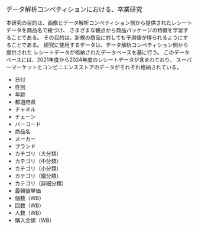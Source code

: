 <big>データ解析コンペティションにおける、卒業研究</big>

本研究の目的は、画像とデータ解析コンペティション側から提供されたレシートデータを商品名で紐づけ、
さまざまな観点から商品パッケージの特徴を学習することである。
その目的は、新規の商品に対しても予測値が得られるようにすることである。
研究に使用するデータは、データ解析コンペティション側から提供された
レシートデータが格納されたデータベースを基に行う。
このデータベースには、2021年度から2024年度のレシートデータが含まれており、
スーパーマーケットとコンビニエンスストアのデータがそれぞれ格納されている。

<ul>
<li>日付</li>
<li>性別</li>
<li>年齢</li>
<li>都道府県</li>
<li>チャネル</li>
<li>チェーン</li>
<li>バーコード</li>
<li>商品名</li>
<li>メーカー</li>
<li>ブランド</li>
<li>カテゴリ（大分類）</li>
<li>カテゴリ（中分類）</li>
<li>カテゴリ（小分類）</li>
<li>カテゴリ（細分類）</li>
<li>カテゴリ（詳細分類）</li>
<li>最頻値単価</li>
<li>個数（WB）</li>
<li>回数（WB）</li>
<li>人数（WB）</li>
<li>購入金額（WB）</li>
</ul>
